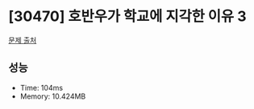 # [30470] 호반우가 학교에 지각한 이유 3

[문제 출처](https://www.acmicpc.net/problem/30470)

## 성능

- Time: 104ms
- Memory: 10.424MB